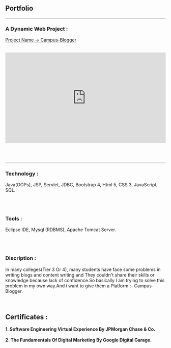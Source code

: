 ## Portfolio

---

### A Dynamic Web Project :

[Project Name -> Campus-Blogger](https://github.com/SanjayMehra-27/CampusBlogger)
<br><br>
<div style="position: relative; padding-bottom: 56.25%; height: 0;"><iframe src="https://www.loom.com/embed/eed4c675a74040768f0f9db3e1e84807" frameborder="0" webkitallowfullscreen mozallowfullscreen allowfullscreen style="position: absolute; top: 0; left: 0; width: 100%; height: 100%;"></iframe></div>

<br><br>

---

### Technology :
<p> Java(OOPs), JSP, Servlet, JDBC, Bootstrap 4, Html 5, CSS 3, JavaScript, SQL. </p>
<br><br>

### Tools :
<p> Eclipse IDE, Mysql (RDBMS), Apache Tomcat Server. </p>
  
<br><br>

### Discription :
<p> In many colleges(Tier 3 Or 4), many students have face some problems in writing blogs and content writing and 
They couldn't share their skills or knowledge because lack of confidence.So basically  I am trying to solve this 
problem in my own way.And i want to give them a Platform :-
Campus-Blogger. <p>
<br>
  
<h2><b> Certificates : </b></h2>

<p><b>1. Software Engineering Virtual Experience By
       JPMorgan Chase & Co.</b><br><br>
 <b>2. The Fundamentals Of Digital Marketing By
       Google Digital Garage.</b></p>
<!-- Remove above link if you don't want to attibute -->
